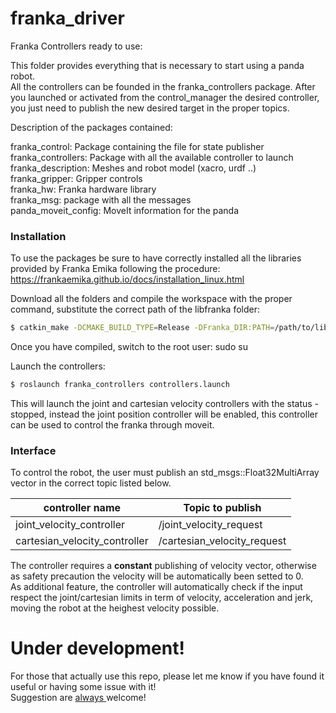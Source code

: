 # franka_driver
Franka Controllers ready to use:

This folder provides everything that is necessary to start using a panda robot. <br />
All the controllers can be founded in the franka_controllers package. After you launched or activated from the control_manager the desired controller, you just need to publish the new desired target in the proper topics.

Description of the packages contained:

franka_control: Package containing the file for state publisher
franka_controllers: Package with all the available controller to launch <br />
franka_description: Meshes and robot model (xacro, urdf ..) <br />
franka_gripper: Gripper controls <br />
franka_hw: Franka hardware library <br />
franka_msg: package with all the messages<br />
panda_moveit_config: MoveIt information for the panda<br />



### Installation ###

To use the packages be sure to have correctly installed all the libraries provided by Franka Emika following the procedure: <br>
https://frankaemika.github.io/docs/installation_linux.html

Download all the folders and compile the workspace with the proper command, substitute the correct path of the libfranka folder:
```sh
$ catkin_make -DCMAKE_BUILD_TYPE=Release -DFranka_DIR:PATH=/path/to/libfranka/build
```
Once you have compiled, switch to the root user:
sudo su

Launch the controllers:
```sh
$ roslaunch franka_controllers controllers.launch
```
This will launch the joint and cartesian velocity controllers with the status -stopped, instead the joint position controller will be enabled, this controller can be used to control the franka through moveit.


### Interface ###

To control the robot, the user must publish an std_msgs::Float32MultiArray vector in the correct topic listed below.

| controller name             | Topic to publish          |
|-----------------------------|---------------------------|
|joint_velocity_controller    |/joint_velocity_request    |
|cartesian_velocity_controller|/cartesian_velocity_request|

The controller requires a **constant** publishing of velocity vector, otherwise as safety precaution the velocity will be automatically been setted to 0. <br>
As additional feature, the controller will automatically check if the input respect the joint/cartesian limits in term of velocity, acceleration and jerk, moving the robot at the heighest velocity possible.



# Under development! #

For those that actually use this repo, please let me know if you have found it useful or having some issue with it! <br>
Suggestion are <ins> always </ins> welcome!


